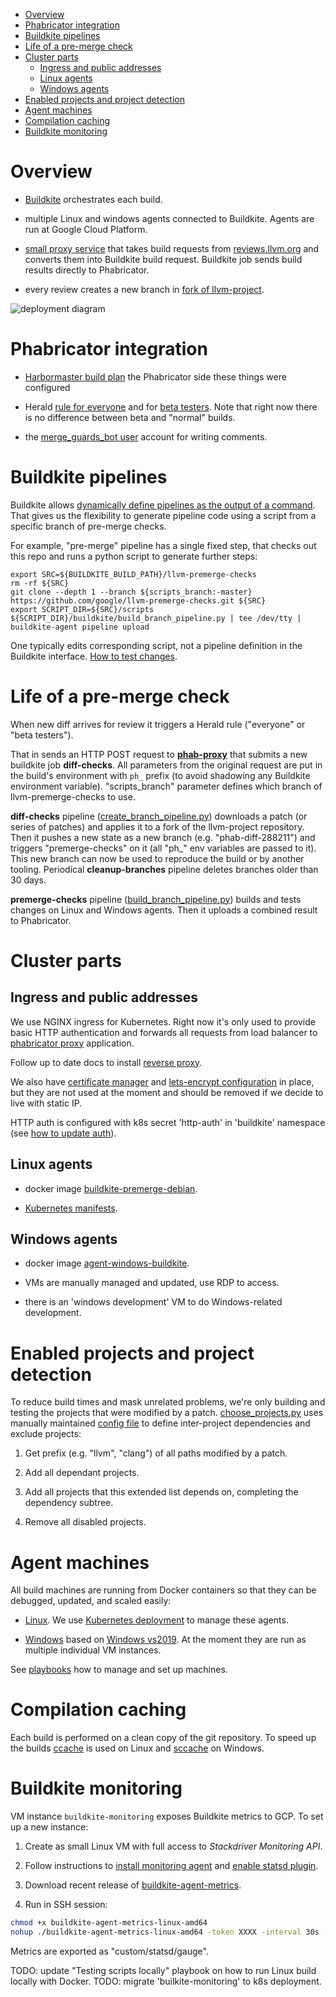 - [Overview](#overview)
- [Phabricator integration](#phabricator-integration)
- [Buildkite pipelines](#buildkite-pipelines)
- [Life of a pre-merge check](#life-of-a-pre-merge-check)
- [Cluster parts](#cluster-parts)
  * [Ingress and public addresses](#ingress-and-public-addresses)
  * [Linux agents](#linux-agents)
  * [Windows agents](#windows-agents)
- [Enabled projects and project detection](#enabled-projects-and-project-detection)
- [Agent machines](#agent-machines)
- [Compilation caching](#compilation-caching)
- [Buildkite monitoring](#buildkite-monitoring)

# Overview

- [Buildkite](https://buildkite.com/llvm-project) orchestrates each build.

- multiple Linux and windows agents connected to Buildkite. Agents are run at
Google Cloud Platform.

- [small proxy service](/phabricator-proxy) that takes build requests from
[reviews.llvm.org](http://reviews.llvm.org) and converts them into Buildkite
build request. Buildkite job sends build results directly to Phabricator.

- every review creates a new branch in [fork of
llvm-project](https://github.com/llvm-premerge-tests/llvm-project).

![deployment diagram](http://www.plantuml.com/plantuml/proxy?src=https://raw.githubusercontent.com/google/llvm-premerge-checks/master/docs/deployment.plantuml)

# Phabricator integration

- [Harbormaster build plan](https://reviews.llvm.org/harbormaster/plan/5) the
Phabricator side these things were configured

- Herald [rule for everyone](https://reviews.llvm.org/H576) and for [beta
testers](https://reviews.llvm.org/H511). Note that right now there is no
difference between beta and "normal" builds.
  
- the [merge_guards_bot user](https://reviews.llvm.org/p/merge_guards_bot/)
account for writing comments.

# Buildkite pipelines

Buildkite allows [dynamically define pipelines as the output of a
command](https://buildkite.com/docs/pipelines/defining-steps#dynamic-pipelines).
That gives us the flexibility to generate pipeline code using a script from a
specific branch of pre-merge checks.

For example, "pre-merge" pipeline has a single fixed step, that checks out this
repo and runs a python script to generate further steps:

```shell script
export SRC=${BUILDKITE_BUILD_PATH}/llvm-premerge-checks
rm -rf ${SRC}
git clone --depth 1 --branch ${scripts_branch:-master} https://github.com/google/llvm-premerge-checks.git ${SRC}
export SCRIPT_DIR=${SRC}/scripts
${SCRIPT_DIR}/buildkite/build_branch_pipeline.py | tee /dev/tty | buildkite-agent pipeline upload
```

One typically edits corresponding script, not a pipeline definition in the
Buildkite interface. [How to test
changes](playbooks.md#testing-changes-before-merging).

# Life of a pre-merge check

When new diff arrives for review it triggers a Herald rule ("everyone" or "beta
testers").

That in sends an HTTP POST request to [**phab-proxy**](../phabricator-proxy)
that submits a new buildkite job **diff-checks**. All parameters from the
original request are put in the build's environment with `ph_` prefix (to avoid
shadowing any Buildkite environment variable). "scripts_branch" parameter
defines which branch of llvm-premerge-checks to use.

**diff-checks** pipeline
([create_branch_pipeline.py](../scripts/buildkite/create_branch_pipeline.py))
downloads a patch (or series of patches) and applies it to a fork of the
llvm-project repository. Then it pushes a new state as a new branch (e.g.
"phab-diff-288211") and triggers "premerge-checks" on it (all "ph_" env
variables are passed to it). This new branch can now be used to reproduce the
build or by another tooling. Periodical **cleanup-branches** pipeline deletes
branches older than 30 days.

**premerge-checks** pipeline
([build_branch_pipeline.py](../scripts/buildkite/build_branch_pipeline.py))
builds and tests changes on Linux and Windows agents. Then it uploads a
combined result to Phabricator.

# Cluster parts

## Ingress and public addresses

We use NGINX ingress for Kubernetes. Right now it's only used to provide basic
HTTP authentication and forwards all requests from load balancer to
[phabricator proxy](../phabricator-proxy) application.

Follow up to date docs to install [reverse
proxy](https://kubernetes.github.io/ingress-nginx/deploy/#gce-gke).
 
We also have [certificate manager](
http://docs.cert-manager.io/en/latest/getting-started/install/kubernetes.html) and 
[lets-encrypt configuration](../kubernetes/cert-issuer.yaml) in place, but they are
not used at the moment and should be removed if we decide to live with static IP.

HTTP auth is configured with k8s secret 'http-auth' in 'buildkite' namespace 
(see [how to update auth](playbooks.md#update-http-auth-credentials)).

## Linux agents

- docker image [buildkite-premerge-debian](../containers/buildkite-premerge-debian).

- [Kubernetes manifests](../kubernetes/buildkite).

## Windows agents

- docker image [agent-windows-buildkite](../containers/agent-windows-buildkite).

- VMs are manually managed and updated, use RDP to access.

- there is an 'windows development' VM to do Windows-related development.

# Enabled projects and project detection

To reduce build times and mask unrelated problems, we're only building and
testing the projects that were modified by a patch.
[choose_projects.py](../scripts/choose_projects.py) uses manually maintained
[config file](../scripts/llvm-dependencies.yaml) to define inter-project
dependencies and exclude projects:

1. Get prefix (e.g. "llvm", "clang") of all paths modified by a patch.

1. Add all dependant projects.

1. Add all projects that this extended list depends on, completing the
dependency subtree.

1. Remove all disabled projects.

# Agent machines

All build machines are running from Docker containers so that they can be
debugged, updated, and scaled easily:

- [Linux](../containers/buildkite-premerge-debian/Dockerfile). We use
[Kubernetes deployment](../kubernetes/buildkite) to manage these agents.
  
- [Windows](../containers/agent-windows-buildkite/Dockerfile) based on [Windows
vs2019](../containers/agent-windows-vs2019). At the moment they are run as
multiple individual VM instances.
  
See [playbooks](playbooks.md) how to manage and set up machines.

# Compilation caching

Each build is performed on a clean copy of the git repository. To speed up the
builds [ccache](https://ccache.dev/) is used on Linux and
[sccache](https://github.com/mozilla/sccache) on Windows.

# Buildkite monitoring

VM instance `buildkite-monitoring` exposes Buildkite metrics to GCP.
To set up a new instance:

1. Create as small Linux VM with full access to *Stackdriver Monitoring API*.

1. Follow instructions to [install monitoring
agent](https://cloud.google.com/monitoring/agent/install-agent) and [enable
statsd plugin](https://cloud.google.com/monitoring/agent/plugins/statsd).

1. Download recent release of
[buildkite-agent-metrics](https://github.com/buildkite/buildkite-agent-metrics/releases).

1. Run in SSH session:
```bash
chmod +x buildkite-agent-metrics-linux-amd64
nohup ./buildkite-agent-metrics-linux-amd64 -token XXXX -interval 30s -backend statsd &
```

Metrics are exported as "custom/statsd/gauge".

TODO: update "Testing scripts locally" playbook on how to run Linux build locally with Docker.
TODO: migrate 'builkite-monitoring' to k8s deployment.
